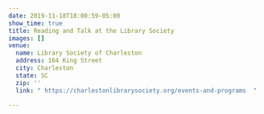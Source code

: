 ```yaml
---
date: 2019-11-18T18:00:59-05:00
show_time: true
title: Reading and Talk at the Library Society
images: []
venue:
  name: Library Society of Charleston
  address: 164 King Street
  city: Charleston
  state: SC
  zip: ''
  link: " https://charlestonlibrarysociety.org/events-and-programs  "

---
```

